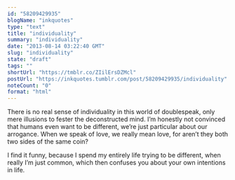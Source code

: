 ```yaml
---
id: "58209429935"
blogName: "inkquotes"
type: "text"
title: "individuality"
summary: "individuality"
date: "2013-08-14 03:22:40 GMT"
slug: "individuality"
state: "draft"
tags: ""
shortUrl: "https://tmblr.co/ZIilErsDZMcl"
postUrl: "https://inkquotes.tumblr.com/post/58209429935/individuality"
noteCount: "0"
format: "html"
---
```


There is no real sense of individuality in this world of doublespeak, only mere illusions to fester the deconstructed mind. I’m honestly not convinced that humans even want to be different, we’re just particular about our arrogance. When we speak of love, we really mean love, for aren’t they both two sides of the same coin?

I find it funny, because I spend my entirely life trying to be different, when really I’m just common, which then confuses you about your own intentions in life.